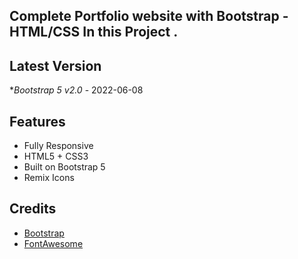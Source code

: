 
## Complete Portfolio website with  Bootstrap - HTML/CSS In this Project . 

## Latest Version
**Bootstrap 5 v2.0* - 2022-06-08


## Features

-  Fully Responsive
-  HTML5 + CSS3
-  Built on Bootstrap 5
-  Remix Icons 


## Credits
- [Bootstrap](http://getbootstrap.com/)
- [FontAwesome](https://remixicon.com/)
